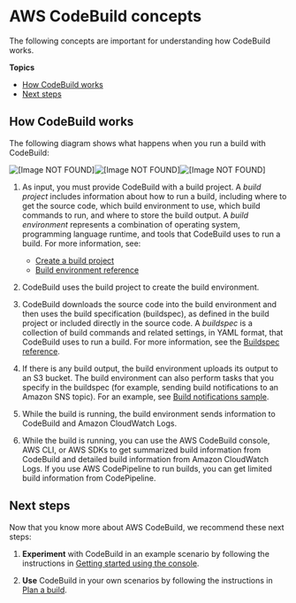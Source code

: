 # AWS CodeBuild concepts<a name="concepts"></a>

The following concepts are important for understanding how CodeBuild works\.

**Topics**
+ [How CodeBuild works](#concepts-how-it-works)
+ [Next steps](#concepts-next-steps)

## How CodeBuild works<a name="concepts-how-it-works"></a>

The following diagram shows what happens when you run a build with CodeBuild: 



![\[Image NOT FOUND\]](http://docs.aws.amazon.com/codebuild/latest/userguide/images/arch.png)![\[Image NOT FOUND\]](http://docs.aws.amazon.com/codebuild/latest/userguide/)![\[Image NOT FOUND\]](http://docs.aws.amazon.com/codebuild/latest/userguide/)



1. As input, you must provide CodeBuild with a build project\. A *build project* includes information about how to run a build, including where to get the source code, which build environment to use, which build commands to run, and where to store the build output\. A *build environment* represents a combination of operating system, programming language runtime, and tools that CodeBuild uses to run a build\. For more information, see:
   + [Create a build project](create-project.md)
   + [Build environment reference](build-env-ref.md)

1. CodeBuild uses the build project to create the build environment\.

1. CodeBuild downloads the source code into the build environment and then uses the build specification \(buildspec\), as defined in the build project or included directly in the source code\. A *buildspec* is a collection of build commands and related settings, in YAML format, that CodeBuild uses to run a build\. For more information, see the [Buildspec reference](build-spec-ref.md)\.

1. If there is any build output, the build environment uploads its output to an S3 bucket\. The build environment can also perform tasks that you specify in the buildspec \(for example, sending build notifications to an Amazon SNS topic\)\. For an example, see [Build notifications sample](sample-build-notifications.md)\.

1. While the build is running, the build environment sends information to CodeBuild and Amazon CloudWatch Logs\.

1. While the build is running, you can use the AWS CodeBuild console, AWS CLI, or AWS SDKs to get summarized build information from CodeBuild and detailed build information from Amazon CloudWatch Logs\. If you use AWS CodePipeline to run builds, you can get limited build information from CodePipeline\.

## Next steps<a name="concepts-next-steps"></a>

Now that you know more about AWS CodeBuild, we recommend these next steps:

1. **Experiment** with CodeBuild in an example scenario by following the instructions in [Getting started using the console](getting-started.md)\.

1. **Use** CodeBuild in your own scenarios by following the instructions in [Plan a build](planning.md)\.